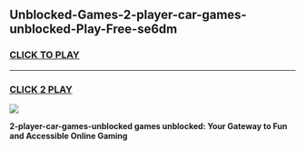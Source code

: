 
## Unblocked-Games-2-player-car-games-unblocked-Play-Free-se6dm
<h3>
<a href="https://premium76.site?title=2-player-car-games-unblocked&ref=18A1">CLICK TO PLAY</a></h3>
<hr>

<h3>
<a href="https://premium76.site?title=2-player-car-games-unblocked&ref=18A1">CLICK 2 PLAY</a>
  
</h3>

<a href="https://premium76.site?title=2-player-car-games-unblocked&ref=18A1"><img src="https://clearcache.store/games.png"></a>


**2-player-car-games-unblocked games unblocked: Your Gateway to Fun and Accessible Online Gaming**
